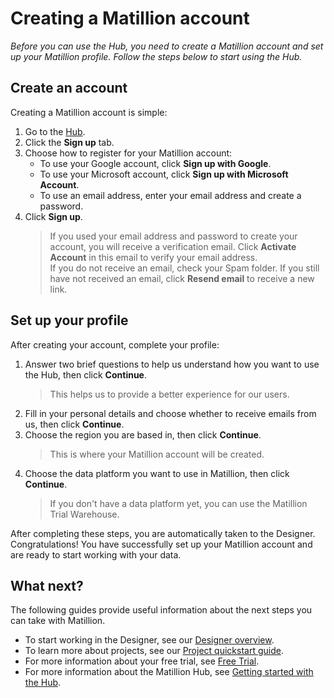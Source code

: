 # Creating a Matillion account

*Before you can use the Hub, you need to create a Matillion account and set up your Matillion profile. Follow the steps below to start using the Hub.*

## Create an account
Creating a Matillion account is simple:
1. Go to the [Hub](https://hub.matillion.com/).
2. Click the **Sign up** tab.
3. Choose how to register for your Matillion account:
    - To use your Google account, click **Sign up with Google**.
    - To use your Microsoft account, click **Sign up with Microsoft Account**.
    - To use an email address, enter your email address and create a password.
4. Click **Sign up**.
    > If you used your email address and password to create your account, you will receive a verification email. Click **Activate Account** in this email to verify your email address.  
    > If you do not receive an email, check your Spam folder. If you still have not received an email, click **Resend email** to receive a new link.

## Set up your profile
After creating your account, complete your profile:
1. Answer two brief questions to help us understand how you want to use the Hub, then click **Continue**.
    > This helps us to provide a better experience for our users.
2. Fill in your personal details and choose whether to receive emails from us, then click **Continue**.
3. Choose the region you are based in, then click **Continue**.
    > This is where your Matillion account will be created.
4. Choose the data platform you want to use in Matillion, then click **Continue**.
    > If you don't have a data platform yet, you can use the Matillion Trial Warehouse.

After completing these steps, you are automatically taken to the Designer.  
Congratulations! You have successfully set up your Matillion account and are ready to start working with your data.

## What next?
The following guides provide useful information about the next steps you can take with Matillion.
- To start working in the Designer, see our [Designer overview](https://docs.matillion.com/data-productivity-cloud/designer/docs/designer-overview/).
- To learn more about projects, see our [Project quickstart guide](https://docs.matillion.com/data-productivity-cloud/designer/docs/project-quickstart-guide/).
- For more information about your free trial, see [Free Trial](https://docs.matillion.com/data-productivity-cloud/free-trial/).
- For more information about the Matillion Hub, see [Getting started with the Hub](https://docs.matillion.com/data-productivity-cloud/hub/docs/hub-getting-started/).
